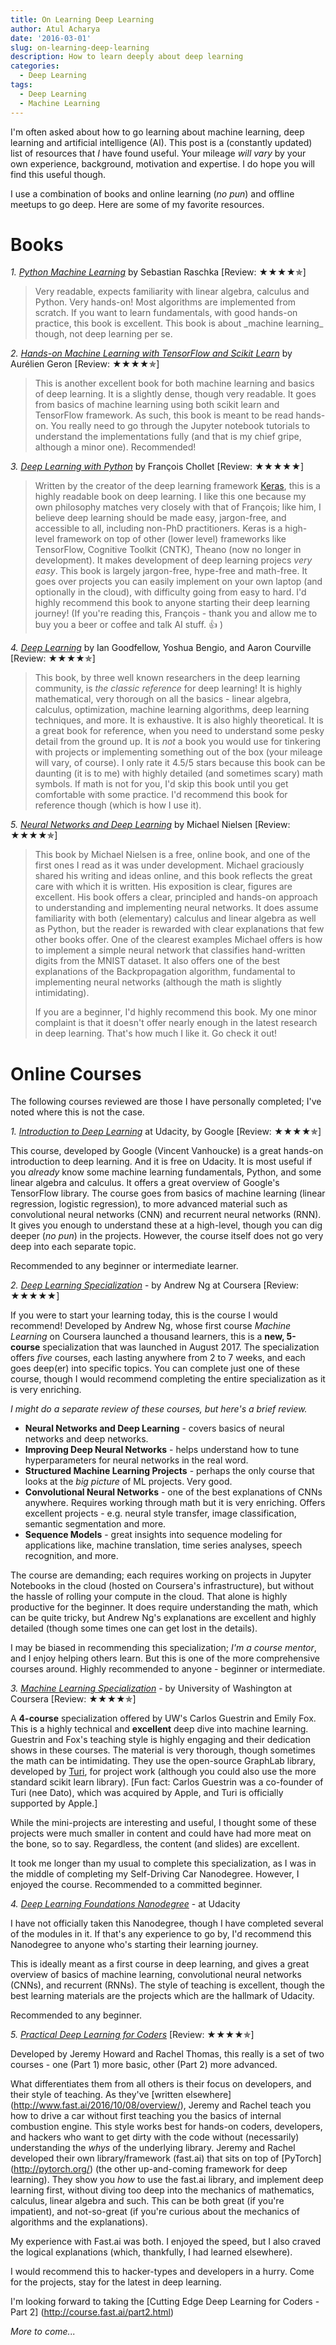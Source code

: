 ```yaml
---
title: On Learning Deep Learning
author: Atul Acharya
date: '2016-03-01'
slug: on-learning-deep-learning
description: How to learn deeply about deep learning
categories:
  - Deep Learning
tags:
  - Deep Learning
  - Machine Learning
---
```


I'm often asked about how to go learning about machine learning, deep learning and artificial intelligence (AI). This post is a (constantly updated) list of resources that _I_ have found useful. Your mileage _will vary_ by your own experience, background, motivation and expertise. I do hope you will find this useful though.

I use a combination of books and online learning (_no pun_) and offline meetups to go deep. Here are some of my favorite resources.

# Books

*1.* [_Python Machine Learning_](https://www.packtpub.com/big-data-and-business-intelligence/python-machine-learning-second-edition) by Sebastian Raschka [Review: ★★★★✯]

<blockquote>
Very readable, expects familiarity with linear algebra, calculus and Python. Very hands-on! Most algorithms are implemented from scratch. If you want to learn fundamentals, with good hands-on practice, this book is excellent. This book is about _machine learning_ though, not deep learning per se.
</blockquote>


*2.* [_Hands-on Machine Learning with TensorFlow and Scikit Learn_](http://shop.oreilly.com/product/0636920052289.do) by Aurélien Geron [Review: ★★★★✯]

<blockquote>

This is another excellent book for both machine learning and basics of deep learning. It is a slightly dense, though very readable. It goes from basics of machine learning using both scikit learn and TensorFlow framework. As such, this book is meant to be read hands-on. You really need to go through the Jupyter notebook tutorials to understand the implementations fully (and that is my chief gripe, although a minor one). Recommended! 

</blockquote>

*3.* [_Deep Learning with Python_](https://www.manning.com/books/deep-learning-with-python?a_aid=keras&a_bid=76564dff) by François Chollet [Review: ★★★★★]

<blockquote>

Written by the creator of the deep learning framework [Keras](https://keras.io), this is a highly readable book on deep learning. I like this one because my own philosophy matches very closely with that of François; like him, I believe deep learning should be made easy, jargon-free, and accessible to all, including non-PhD practitioners. Keras is a high-level framework on top of other (lower level) frameworks like TensorFlow, Cognitive Toolkit (CNTK), Theano (now no longer in development). It makes development of deep learning projecs _very easy_. This book is largely jargon-free, hype-free and math-free. It goes over projects you can easily implement on your own laptop (and optionally in the cloud), with difficulty going from easy to hard.
I'd highly recommend this book to anyone starting their deep learning journey!
(If you're reading this, François - thank you and allow me to buy you a beer or coffee and talk AI stuff. 👍 )

</blockquote>

*4.* [_Deep Learning_](http://www.deeplearningbook.org/) by Ian Goodfellow, Yoshua Bengio, and Aaron Courville [Review: ★★★★✯]

<blockquote>

This book, by three well known researchers in the deep learning community, is _the classic reference_ for deep learning! It is highly mathematical, very thorough on all the basics - linear algebra, calculus, optimization, machine learning algorithms, deep learning techniques, and more. It is exhaustive. It is also highly theoretical. It is a great book for reference, when you need to understand some pesky detail from the ground up. It is _not_ a book you would use for tinkering with projects or implementing something out of the box (your mileage will vary, of course).
I only rate it 4.5/5 stars because this book can be daunting (it is to me) with highly detailed (and sometimes scary) math symbols. If math is not for you, I'd skip this book until you get comfortable with some practice.  I'd recommend this book for reference though (which is how I use it).

</blockquote>

*5.* [_Neural Networks and Deep Learning_](http://neuralnetworksanddeeplearning.com/) by Michael Nielsen [Review: ★★★★✯]

<blockquote>

This book by Michael Nielsen is a free, online book, and one of the first ones I read as it was under development. Michael graciously shared his writing and ideas online, and this book reflects the great care with which it is written. His exposition is clear, figures are excellent. His book offers a clear, principled and hands-on approach to understanding and implementing neural networks. It does assume familiarity with both (elementary) calculus and linear algebra as well as Python, but the reader is rewarded with clear explanations that few other books offer. One of the clearest examples Michael offers is how to implement a simple neural network that classifies hand-written digits from the MNIST dataset. It also offers one of the best explanations of the Backpropagation algorithm, fundamental to implementing neural networks (although the math is slightly intimidating).

If you are a beginner, I'd highly recommend this book. My one minor complaint is that it doesn't offer nearly enough in the latest research in deep learning. That's how much I like it. Go check it out!

</blockquote>


# Online Courses

The following courses reviewed are those I have personally completed; I've noted where this is not the case. 

*1.* [_Introduction to Deep Learning_](https://www.udacity.com/course/deep-learning--ud730) at Udacity, by Google [Review: ★★★★✯]

This course, developed by Google (Vincent Vanhoucke) is a great hands-on introduction to deep learning. And it is free on Udacity. It is most useful if you _already_ know some machine learning fundamentals, Python, and some linear algebra and calculus. It offers a great overview of Google's TensorFlow library. The course goes from basics of machine learning (linear regression, logistic regression), to more advanced material such as convolutional neural networks (CNN) and recurrent neural networks (RNN). It gives you enough to understand these at a high-level, though you can dig deeper (_no pun_) in the projects. However, the course itself does not go very deep into each separate topic. 

Recommended to any beginner or intermediate learner. 

*2.* [_Deep Learning Specialization_](https://www.deeplearning.ai/) - by Andrew Ng at Coursera [Review: ★★★★★]

If you were to start your learning today, this is the course I would recommend! Developed by Andrew Ng, whose first course _Machine Learning_ on Coursera launched a thousand learners, this is a **new, 5-course** specialization that was launched in August 2017. The specialization offers _five_ courses, each lasting anywhere from 2 to 7 weeks, and each goes deep(er) into specific topics. You can complete just one of these course, though I would recommend completing the entire specialization as it is very enriching. 

_I might do a separate review of these courses, but here's a brief review._

* **Neural Networks and Deep Learning** - covers basics of neural networks and deep networks.
* **Improving Deep Neural Networks** - helps understand how to tune hyperparameters for neural networks in the real word. 
* **Structured Machine Learning Projects** - perhaps the only course that looks at the _big picture_ of ML projects. Very good. 
* **Convolutional Neural Networks** - one of the best explanations of CNNs anywhere. Requires working through math but it is very enriching. Offers excellent projects - e.g. neural style transfer, image classification, semantic segmentation and more.
* **Sequence Models** - great insights into sequence modeling for applications like, machine translation, time series analyses, speech recognition, and more. 

The course are demanding; each requires working on projects in Jupyter Notebooks in the cloud (hosted on Coursera's infrastructure), but without the hassle of rolling your compute in the cloud. That alone is highly productive for the beginner. It does require understanding the math, which can be quite tricky, but Andrew Ng's explanations are excellent and highly detailed (though some times one can get lost in the details).

I may be biased in recommending this specialization; _I'm a course mentor_, and I enjoy helping others learn. But this is one of the more comprehensive courses around. Highly recommended to anyone - beginner or intermediate.

*3.* [_Machine Learning Specialization_](https://www.coursera.org/specializations/machine-learning) - by University of Washington at Coursera [Review: ★★★★✯]

A **4-course** specialization offered by UW's Carlos Guestrin and Emily Fox. This is a highly technical and **excellent** deep dive into machine learning. Guestrin and Fox's teaching style is highly engaging and their dedication shows in these courses. The material is very thorough, though sometimes the math can be intimidating. They use the open-source GraphLab library, developed by [Turi](https://turi.com/), for project work (although you could also use the more standard scikit learn library). [Fun fact: Carlos Guestrin was a co-founder of Turi (nee Dato), which was acquired by Apple, and Turi is officially supported by Apple.]

While the  mini-projects are interesting and useful, I thought some of these projects were much smaller in content and could have had more meat on the bone, so to say. Regardless, the content (and slides) are excellent.

It took me longer than my usual to complete this specialization, as I was in the middle of completing my Self-Driving Car Nanodegree. However, I enjoyed the course. 
Recommended to a committed beginner. 


*4.* [_Deep Learning Foundations Nanodegree_](https://www.udacity.com/course/deep-learning-nanodegree--nd101) - at Udacity 

I have not officially taken this Nanodegree, though I have completed several of the modules in it. If that's any experience to go by, I'd recommend this Nanodegree to anyone who's starting their learning journey. 

This is ideally meant as a first course in deep learning, and gives a great overview of basics of machine learning, convolutional neural networks (CNNs), and recurrent (RNNs). The style of teaching is excellent, though the best learning materials are the projects which are the hallmark of Udacity.

Recommended to any beginner.

*5.* [_Practical Deep Learning for Coders_](http://www.fast.ai/) [Review: ★★★★✯]

Developed by Jeremy Howard and Rachel Thomas, this really is a set of two courses - one (Part 1) more basic, other (Part 2) more advanced. 

What differentiates them from all others is their focus on developers, and their style of teaching. As they've [written elsewhere] (http://www.fast.ai/2016/10/08/overview/), Jeremy and Rachel teach you how to drive a car without first teaching you the basics of internal combustion engine. This style works best for hands-on coders, developers, and hackers who want to get dirty with the code without (necessarily) understanding the _whys_ of the underlying library. Jeremy and Rachel developed their own library/framework (fast.ai) that sits on top of [PyTorch] (http://pytorch.org/) (the other up-and-coming framework for deep learning). They show you _how_ to use the fast.ai library, and implement deep learning first, without diving too deep into the mechanics of mathematics, calculus, linear algebra and such. This can be both great (if you're impatient), and not-so-great (if you're curious about the mechanics of algorithms and the explanations).

My experience with Fast.ai was both. I enjoyed the speed, but I also craved the logical explanations (which, thankfully, I had learned elsewhere). 

I would recommend this to hacker-types and developers in a hurry. Come for the projects, stay for the latest in deep learning.

I'm looking forward to taking the [Cutting Edge Deep Learning for Coders - Part 2] (http://course.fast.ai/part2.html)


_More to come..._

